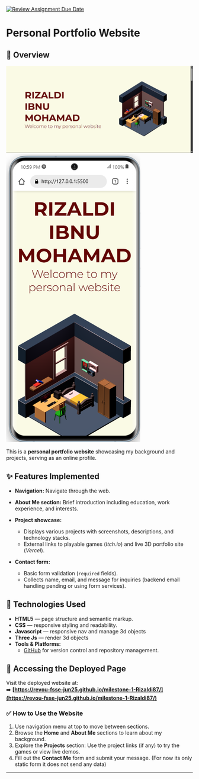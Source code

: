 [![Review Assignment Due Date](https://classroom.github.com/assets/deadline-readme-button-22041afd0340ce965d47ae6ef1cefeee28c7c493a6346c4f15d667ab976d596c.svg)](https://classroom.github.com/a/akoVEwkh)

# Personal Portfolio Website

## 📄 Overview

![Home Section](assets/images/home-screenshot.png)
![Home Section](assets/images/home-mobile.png)

This is a **personal portfolio website** showcasing my background and projects, serving as an online profile.

## ✨ Features Implemented

- **Navigation:** Navigate through the web.

- **About Me section:** Brief introduction including education, work experience, and interests.
- **Project showcase:**
  - Displays various projects with screenshots, descriptions, and technology stacks.
  - External links to playable games (_Itch.io_) and live 3D portfolio site (_Vercel_).
- **Contact form:**
  - Basic form validation (`required` fields).
  - Collects name, email, and message for inquiries (backend email handling pending or using form services).

## 🔧 Technologies Used

- **HTML5** — page structure and semantic markup.
- **CSS** — responsive styling and readability.
- **Javascript** — responsive nav and manage 3d objects
- **Three Js** — render 3d objects
- **Tools & Platforms:**
  - [GitHub](https://github.com/) for version control and repository management.

## 🚀 Accessing the Deployed Page

Visit the deployed website at:  
➡️ **[https://revou-fsse-jun25.github.io/milestone-1-Rizaldi87/](https://revou-fsse-jun25.github.io/milestone-1-Rizaldi87/)**

### ✅ How to Use the Website

1. Use navigation menu at top to move between sections.
2. Browse the **Home** and **About Me** sections to learn about my background.
3. Explore the **Projects** section:
   Use the project links (if any) to try the games or view live demos.
4. Fill out the **Contact Me** form and submit your message. (For now its only static form it does not send any data)

---
